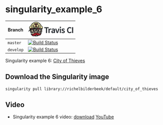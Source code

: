 # singularity_example_6

Branch|[![Travis CI logo](pics/TravisCI.png)](https://travis-ci.org)
---|---
`master`|[![Build Status](https://travis-ci.org/richelbilderbeek/singularity_example_6.svg?branch=master)](https://travis-ci.org/richelbilderbeek/singularity_example_6)
`develop`|[![Build Status](https://travis-ci.org/richelbilderbeek/singularity_example_6.svg?branch=develop)](https://travis-ci.org/richelbilderbeek/singularity_example_6)

Singularity example 6: [City of Thieves](https://github.com/richelbilderbeek/CityOfThieves)

## Download the Singularity image

```
singularity pull library://richelbilderbeek/default/city_of_thieves 
```

## Video

 * Singularity example 6 video: [download](http://richelbilderbeek.nl/singularity_example_6.ogv) [YouTube](https://youtu.be/ESj2rCMrxUM)